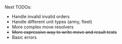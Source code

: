 Next TODOs:

- Handle invalid invalid orders
- Handle different unit types (army, fleet)
- More complex move resolvers
- ~~More expressive way to write move and result tests~~
- Basic errors